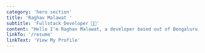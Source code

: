 ```yaml
---
category: 'hero section'
title: 'Raghav Malawat '
subtitle: 'Fullstack Developer 🧑‍💻'
content: "Hello I'm Raghav Malawat, a developer based out of Bengaluru, India. Love building products using React + Redux and NodeJS. Enjoy listening to Pink Floyd and having conversations around equity markets 📈 and startup ecosystem mostly in India 🚀. "
linkTo: '/resume'
linkText: 'View My Profile'
---
```

